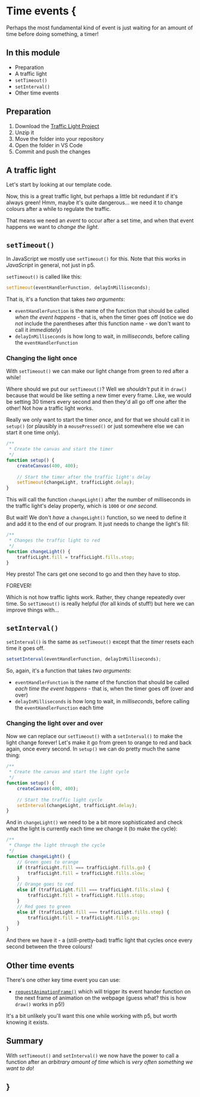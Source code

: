 # Time events {
   
Perhaps the most fundamental kind of event is just waiting for an amount of time before doing something, a timer!

## In this module

- Preparation
- A traffic light
- `setTimeout()`
- `setInterval()`
- Other time events

## Preparation

1. Download the [Traffic Light Project](./examples/traffic-light.zip)
2. Unzip it
3. Move the folder into your repository
4. Open the folder in VS Code
5. Commit and push the changes

## A traffic light

Let's start by looking at our template code.

Now, this is a great traffic light, but perhaps a little bit redundant if it's always green! Hmm, maybe it's quite dangerous... we need it to change colours after a while to regulate the traffic.

That means we need an *event* to occur after a set time, and when that event happens we want to *change the light*.

## `setTimeout()`

In JavaScript we mostly use `setTimeout()` for this. Note that this works in *JavaScript* in general, not just in p5. 

`setTimeout()` is called like this:

```javascript
setTimeout(eventHandlerFunction, delayInMilliseconds);
```

That is, it's a function that takes *two arguments*:

- `eventHandlerFunction` is the name of the function that should be called *when the event happens* - that is, when the timer goes off (notice we do *not* include the parentheses after this function name - we don't want to call it *immediately*)
- `delayInMilliseconds` is how long to wait, in *milliseconds*, before calling the `eventHandlerFunction`

### Changing the light once

With `setTimeout()` we can make our light change from green to red after a while!

Where should we put our `setTimeout()`? Well we *shouldn't* put it in `draw()` because that would be like setting a new timer every frame. Like, we would be setting 30 timers every second and then they'd all go off one after the other! Not how a traffic light works.

Really we only want to start the timer *once*, and for that we should call it in `setup()` (or plausibly in a `mousePressed()` or just somewhere else we can start it one time only).

```javascript
/**
 * Create the canvas and start the timer
 */
function setup() {
    createCanvas(400, 400);
    
    // Start the timer after the traffic light's delay
    setTimeout(changeLight, trafficLight.delay);
}
```

This will call the function `changeLight()` after the number of milliseconds in the traffic light's delay property, which is `1000` or *one second*.

But wait! We don't *have* a `changeLight()` function, so we need to define it and add it to the end of our program. It just needs to change the light's fill:

```javascript
/**
 * Changes the traffic light to red
 */
function changeLight() {
    trafficLight.fill = trafficLight.fills.stop;
}
```

Hey presto! The cars get one second to go and then they have to stop.

FOREVER!

Which is not how traffic lights work. Rather, they change repeatedly over time. So `setTimeout()` is really helpful (for all kinds of stuff!) but here we can improve things with...

## `setInterval()`

`setInterval()` is the same as `setTimeout()` except that the *timer* resets each time it goes off.

```javascript
setsetInterval(eventHandlerFunction, delayInMilliseconds);
```

So, again, it's a function that takes *two arguments*:

- `eventHandlerFunction` is the name of the function that should be called *each time the event happens* - that is, when the timer goes off (over and over)
- `delayInMilliseconds` is how long to wait, in *milliseconds*, before calling the `eventHandlerFunction` each time

### Changing the light over and over

Now we can replace our `setTimeout()` with a `setInterval()` to make the light change forever! Let's make it go from green to orange to red and back again, once every second. In `setup()` we can do pretty much the same thing:

```javascript
/**
 * Create the canvas and start the light cycle
 */
function setup() {
    createCanvas(400, 400);
    
    // Start the traffic light cycle
    setInterval(changeLight, trafficLight.delay);
}
```

And in `changeLight()` we need to be a bit more sophisticated and check what the light is currently each time we change it (to make the cycle):

```javascript
/**
 * Change the light through the cycle
 */
function changeLight() {
    // Green goes to orange
    if (trafficLight.fill === trafficLight.fills.go) {
        trafficLight.fill = trafficLight.fills.slow;
    }
    // Orange goes to red
    else if (trafficLight.fill === trafficLight.fills.slow) {
        trafficLight.fill = trafficLight.fills.stop;
    }
    // Red goes to green
    else if (trafficLight.fill === trafficLight.fills.stop) {
        trafficLight.fill = trafficLight.fills.go;
    }
}
```

And there we have it - a (still-pretty-bad) traffic light that cycles once every second between the three colours!

## Other time events

There's one other key time event you can use:

- [`requestAnimationFrame()`](https://developer.mozilla.org/en-US/docs/Web/API/Window/requestAnimationFrame) which will trigger its event hander function on the next frame of animation on the webpage (guess what? this is how `draw()` works in p5!)

It's a bit unlikely you'll want this one while working with p5, but worth knowing it exists.

## Summary

With `setTimeout()` and `setInterval()` we now have the power to call a function after an *arbitrary amount of time* which is *very often something we want to do*!

## }